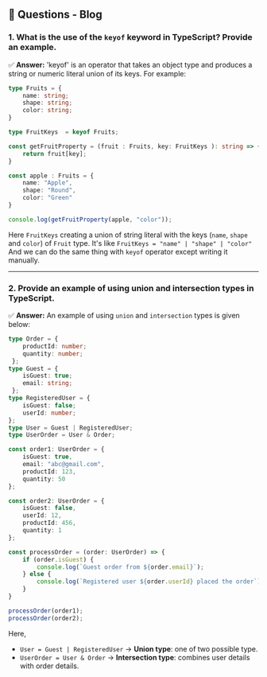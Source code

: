 ## 🎯  Questions - Blog

### 1. What is the use of the `keyof` keyword in TypeScript? Provide an example.
✅ **Answer:** 'keyof' is an operator that takes an object type and produces a string or numeric literal union of its keys. For example:

```ts
type Fruits = {
    name: string;
    shape: string;
    color: string;
}

type FruitKeys  = keyof Fruits;

const getFruitProperty = (fruit : Fruits, key: FruitKeys ): string => {
    return fruit[key];
}

const apple : Fruits = {
    name: "Apple",
    shape: "Round",
    color: "Green"
}

console.log(getFruitProperty(apple, "color"));
```
Here `FruitKeys` creating a union of string literal with the keys (`name`, `shape` and `color`) of `Fruit` type. It's like `FruitKeys = "name" | "shape" | "color"`
And we can do the same thing with `keyof` operator except writing it manually.

---


### 2. Provide an example of using **union** and **intersection** types in TypeScript.
✅ **Answer:**  An example of using `union` and `intersection` types is given below:

```ts
type Order = { 
    productId: number;
    quantity: number;
 };
type Guest = { 
    isGuest: true;
    email: string;
 };
type RegisteredUser = {
    isGuest: false;
    userId: number;
};
type User = Guest | RegisteredUser;
type UserOrder = User & Order;

const order1: UserOrder = {
    isGuest: true,
    email: "abc@gmail.com",
    productId: 123,
    quantity: 50
};

const order2: UserOrder = {
    isGuest: false,
    userId: 12,
    productId: 456,
    quantity: 1
};

const processOrder = (order: UserOrder) => {
    if (order.isGuest) {
        console.log(`Guest order from ${order.email}`);
    } else {
        console.log(`Registered user ${order.userId} placed the order`);
    }
}

processOrder(order1);
processOrder(order2);

```
Here,
* `User = Guest | RegisteredUser` → **Union type**: one of two possible type.
* `UserOrder = User & Order` → **Intersection type**: combines user details with order details.